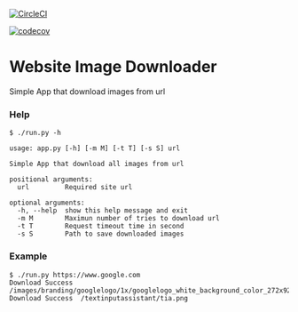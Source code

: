 [![CircleCI](https://circleci.com/gh/naufalafif/website-image-downloader.svg?style=svg)](https://circleci.com/gh/naufalafif/website-image-downloader)

[![codecov](https://codecov.io/gh/naufalafif/website-image-downloader/branch/master/graph/badge.svg)](https://codecov.io/gh/naufalafif/website-image-downloader)

# Website Image Downloader
Simple App that download images from url


### Help
```
$ ./run.py -h

usage: app.py [-h] [-m M] [-t T] [-s S] url

Simple App that download all images from url

positional arguments:
  url         Required site url

optional arguments:
  -h, --help  show this help message and exit
  -m M        Maximun number of tries to download url
  -t T        Request timeout time in second
  -s S        Path to save downloaded images
```

### Example
```
$ ./run.py https://www.google.com
Download Success  /images/branding/googlelogo/1x/googlelogo_white_background_color_272x92dp.png
Download Success  /textinputassistant/tia.png
```
